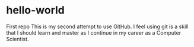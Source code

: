 # hello-world
First repo
This is my second attempt to use GitHub. I feel using git is a skill that I should learn and master as I continue in my career as a Computer Scientist.
